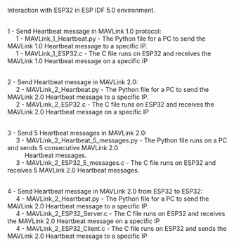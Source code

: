 Interaction with ESP32 in ESP IDF 5.0 environment. <br><br>

1 - Send Heartbeat message in MAVLink 1.0 protocol: <br>
&nbsp;&nbsp;&nbsp;&nbsp;&nbsp;1 - MAVLink_1_Heartbeat.py - The Python file for a PC to send the MAVLink 1.0 Heartbeat message to a specific IP.<br>
&nbsp;&nbsp;&nbsp;&nbsp;&nbsp;1 - MAVLink_1_ESP32.c - The C file runs on ESP32 and receives the MAVLink 1.0 Heartbeat message on a specific IP<br><br>

2 - Send Heartbeat message in MAVLink 2.0: <br>
&nbsp;&nbsp;&nbsp;&nbsp;&nbsp;2 - MAVLink_2_Heartbeat.py - The Python file for a PC to send the MAVLink 2.0 Heartbeat message to a specific IP.<br>
&nbsp;&nbsp;&nbsp;&nbsp;&nbsp;2 - MAVLink_2_ESP32.c - The C file runs on ESP32 and receives the MAVLink 2.0 Heartbeat message on a specific IP<br><br>

3 - Send 5 Heartbeat messages in MAVLink 2.0: <br>
&nbsp;&nbsp;&nbsp;&nbsp;&nbsp;3 - MAVLink_2_Heartbeat_5_messages.py - The Python file runs on a PC and sends 5 consecutive MAVLink 2.0<br>
&nbsp;&nbsp;&nbsp;&nbsp;&nbsp;&nbsp;&nbsp;&nbsp;&nbsp;&nbsp;Heartbeat messages.<br>
&nbsp;&nbsp;&nbsp;&nbsp;&nbsp;3 - MAVLink_2_ESP32_5_messages.c - The C file runs on ESP32 and receives 5 MAVLink 2.0 Heartbeat messages.<br><br>

4 - Send Heartbeat message in MAVLink 2.0 from ESP32 to ESP32: <br>
&nbsp;&nbsp;&nbsp;&nbsp;&nbsp;4 - MAVLink_2_Heartbeat.py - The Python file for a PC to send the MAVLink 2.0 Heartbeat message to a specific IP.<br>
&nbsp;&nbsp;&nbsp;&nbsp;&nbsp;4 - MAVLink_2_ESP32_Server.c - The C file runs on ESP32 and receives the MAVLink 2.0 Heartbeat message on a specific IP<br>
&nbsp;&nbsp;&nbsp;&nbsp;&nbsp;4 - MAVLink_2_ESP32_Client.c - The C file runs on ESP32 and sends the MAVLink 2.0 Heartbeat message to a specific IP<br><br>
